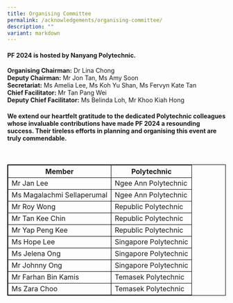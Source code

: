 ```yaml
---
title: Organising Committee
permalink: /acknowledgements/organising-committee/
description: ""
variant: markdown
---
```

#### **PF 2024 is hosted by Nanyang Polytechnic.**

**Organising Chairman:** Dr Lina Chong<br>
**Deputy Chairman:** Mr Jon Tan, Ms Amy Soon<br>
**Secretariat:** Ms Amelia Lee, Ms Koh Yu Shan, Ms Fervyn Kate Tan<br>
**Chief Facilitator:** Mr Tan Pang Wei<br>
**Deputy Chief Facilitator:** Ms Belinda Loh, Mr Khoo Kiah Hong<br>

#### **We extend our heartfelt gratitude to the dedicated Polytechnic colleagues whose invaluable contributions have made PF 2024 a resounding success. Their tireless efforts in planning and organising this event are truly commendable.**
<br>
<style>
table, th, td {
  border:1px solid black;
}
</style>

<table style="width:100%">
  <tbody><tr>
    <th>Member</th>
    <th>Polytechnic</th>
  </tr>
		<tr>
    <td>Mr Jan Lee</td>
    <td>Ngee Ann Polytechnic</td>
  </tr>
  <tr>
		<td>Ms Magalachmi Sellaperumal</td>
    <td>Ngee Ann Polytechnic</td>
  </tr>
		<tr>
			<td>Mr Roy Wong</td>
			<td>Republic Polytechnic</td>
  </tr>
		<tr>
			<td>Mr Tan Kee Chin</td>
    <td>Republic Polytechnic</td>
  </tr>
				<tr>
			<td>Mr Yap Peng Kee</td>
    <td>Republic Polytechnic</td>
  </tr>
  <tr>
		<td>Ms Hope Lee</td>
    <td>Singapore Polytechnic</td>
  </tr>
  <tr>
			<td>Ms Jelena Ong</td>
    <td>Singapore Polytechnic</td>
</tr>
		  <tr>
			<td>Mr Johnny Ong</td>
    <td>Singapore Polytechnic</td>
</tr>
	  <tr>
    <td>Mr Farhan Bin Kamis</td>
    <td>Temasek Polytechnic</td>
  </tr>
  <tr>
    <td>Ms Zara Choo</td>
    <td>Temasek Polytechnic</td>
  </tr>
	</tbody></table>